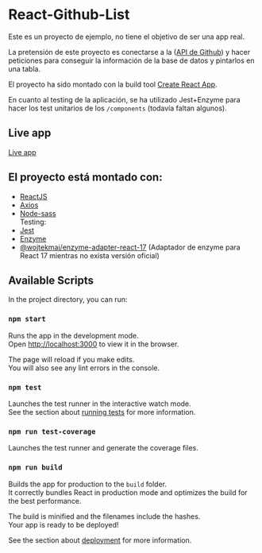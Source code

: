 # React-Github-List

Este es un proyecto de ejemplo, no tiene el objetivo de ser una app real.

La pretensión de este proyecto es conectarse a la ([API de Github](https://docs.github.com/en/free-pro-team@latest/rest)) y hacer peticiones para conseguir la información de la base de datos y pintarlos en una tabla.

El proyecto ha sido montado con la build tool [Create React App](https://github.com/facebook/create-react-app).

En cuanto al testing de la aplicación, se ha utilizado Jest+Enzyme para hacer los test unitarios de los `/components` (todavía faltan algunos).

## Live app

[Live app](https://react-github-list.netlify.app/)

## El proyecto está montado con:
- [ReactJS](https://es.reactjs.org/)
- [Axios](https://github.com/axios/axios)
- [Node-sass](https://github.com/sass/node-sass)
  <br>Testing:
- [Jest](https://jestjs.io/)
- [Enzyme](https://enzymejs.github.io/enzyme/)
- [@wojtekmaj/enzyme-adapter-react-17](https://github.com/wojtekmaj/enzyme-adapter-react-17) (Adaptador de enzyme para React 17 mientras no exista versión oficial)

## Available Scripts

In the project directory, you can run:

### `npm start`

Runs the app in the development mode.\
Open [http://localhost:3000](http://localhost:3000) to view it in the browser.

The page will reload if you make edits.\
You will also see any lint errors in the console.

### `npm test`

Launches the test runner in the interactive watch mode.\
See the section about [running tests](https://facebook.github.io/create-react-app/docs/running-tests) for more information.

### `npm run test-coverage`

Launches the test runner and generate the coverage files.

### `npm run build`

Builds the app for production to the `build` folder.\
It correctly bundles React in production mode and optimizes the build for the best performance.

The build is minified and the filenames include the hashes.\
Your app is ready to be deployed!

See the section about [deployment](https://facebook.github.io/create-react-app/docs/deployment) for more information.
